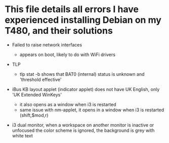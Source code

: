 # This file details all errors I have experienced installing Debian on my T480, and their solutions

- Failed to raise network interfaces 
  - appears on boot, likely to do with WiFi drivers
  
- TLP
  - tlp stat -b shows that BAT0 (internal) status is unknown and 'threshold effective'

- iBus KB layout applet (indicator applet) does not have UK English, only 'UK Extended WinKeys'
  - it also opens as a window when i3 is restarted
  - same issue with nm-applet, it opens in a window when i3 is restarted (shift,$mod,r)

- i3 dual monitor, when a workspace on another monitor is inactive or unfocused the color scheme is ignored, the background is grey with white text
